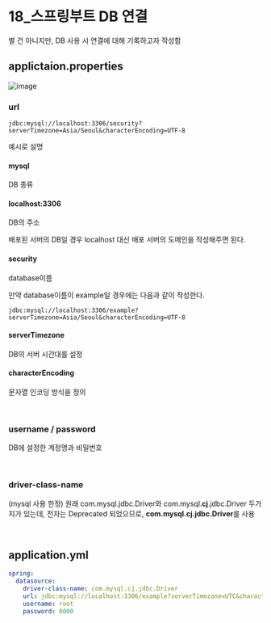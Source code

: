 # 18_스프링부트 DB 연결

별 건 아니지만, DB 사용 시 연결에 대해 기록하고자 작성함

## applictaion.properties

![image](https://user-images.githubusercontent.com/93081720/205891987-41df11ed-aaf9-4770-b081-a20c6a5340c9.png)

### url

`jdbc:mysql://localhost:3306/security?serverTimezone=Asia/Seoul&characterEncoding=UTF-8`

예시로 설명

#### mysql

DB 종류

#### localhost:3306

DB의 주소

배포된 서버의 DB일 경우 localhost 대신 배포 서버의 도메인을 작성해주면 된다.

#### security

database이름

만약 database이름이 example일 경우에는 다음과 같이 작성한다.

`jdbc:mysql://localhost:3306/example?serverTimezone=Asia/Seoul&characterEncoding=UTF-8`

#### serverTimezone

DB의 서버 시간대를 설정

#### characterEncoding

문자열 인코딩 방식을 정의

<br>

### username / password

DB에 설정한 계정명과 비밀번호

<br>

### driver-class-name

(mysql 사용 한정) 원래 com.mysql.jdbc.Driver와 com.mysql.**cj**.jdbc.Driver 두가지가 있는데, 전자는 Deprecated 되었으므로, **com.mysql.cj.jdbc.Driver**를 사용

<br>

## application.yml

```yml
spring:
  datasource:
    driver-class-name: com.mysql.cj.jdbc.Driver
    url: jdbc:mysql://localhost:3306/example?serverTimezone=UTC&characterEncoding=UTF-8
    username: root
    password: 0000
```


